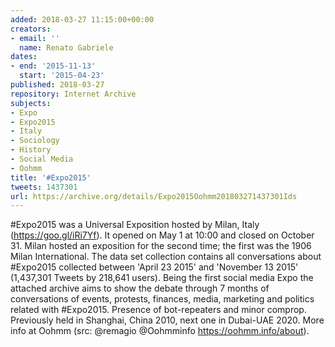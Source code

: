 ```yaml
---
added: 2018-03-27 11:15:00+00:00
creators:
- email: ''
  name: Renato Gabriele
dates:
- end: '2015-11-13'
  start: '2015-04-23'
published: 2018-03-27
repository: Internet Archive
subjects:
- Expo
- Expo2015
- Italy
- Sociology
- History
- Social Media
- Oohmm
title: '#Expo2015'
tweets: 1437301
url: https://archive.org/details/Expo2015Oohmm201803271437301Ids
---
```


#Expo2015 was a Universal Exposition hosted by Milan, Italy (https://goo.gl/iRi7Yf). It opened on May 1 at 10:00 and closed on October 31. Milan hosted an exposition for the second time; the first was the 1906 Milan International. The data set collection contains all conversations about #Expo2015 collected between 'April 23 2015' and 'November 13 2015' (1,437,301 Tweets by 218,641 users). Being the first social media Expo the attached archive aims to show the debate through 7 months of conversations of events, protests, finances, media, marketing and politics related with #Expo2015. Presence of bot-repeaters and minor comprop. Previously held in Shanghai, China 2010, next one in Dubai-UAE 2020. More info at Oohmm (src: @remagio @Oohmminfo https://oohmm.info/about).
